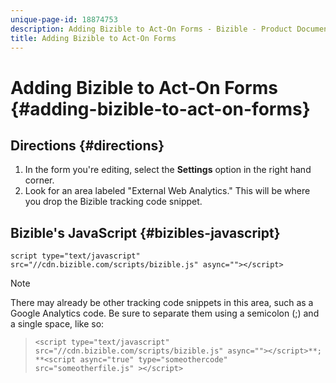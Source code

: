 ```yaml
---
unique-page-id: 18874753
description: Adding Bizible to Act-On Forms - Bizible - Product Documentation
title: Adding Bizible to Act-On Forms
---
```


# Adding Bizible to Act-On Forms {#adding-bizible-to-act-on-forms}

## Directions {#directions}

1. In the form you're editing, select the **Settings** option in the right hand corner.
1. Look for an area labeled "External Web Analytics." This will be where you drop the Bizible tracking code snippet.

## Bizible's JavaScript {#bizibles-javascript}

`script type="text/javascript" src="//cdn.bizible.com/scripts/bizible.js" async=""></script>`

>[!NOTE]
>
>There may already be other tracking code snippets in this area, such as a Google Analytics code. Be sure to separate them using a semicolon (;) and a single space, like so:
  
>`<script type="text/javascript" src="//cdn.bizible.com/scripts/bizible.js" async=""></script>**; **<script async="true" type="someothercode" src="someotherfile.js" ></script>`
